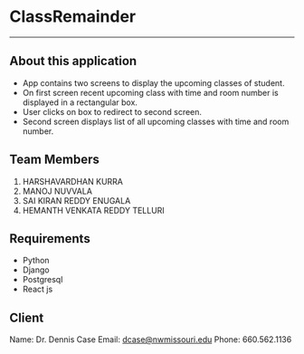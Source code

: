 # ClassRemainder
---
## **About this application**
- App contains two screens to display the upcoming classes of student.
- On first screen recent upcoming class with time and room number is displayed in a rectangular box.
- User clicks on box to redirect to second screen.
- Second screen displays list of all upcoming classes with time and room number.

## **Team Members**
1. HARSHAVARDHAN KURRA
2. MANOJ NUVVALA
3. SAI KIRAN REDDY ENUGALA
4. HEMANTH VENKATA REDDY TELLURI

## Requirements
- Python
- Django
- Postgresql
- React js

## Client
Name: Dr. Dennis Case
Email: dcase@nwmissouri.edu
Phone: 660.562.1136


